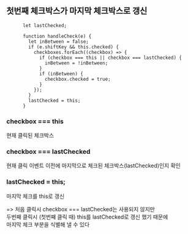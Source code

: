 ## 첫번째 체크박스가 마지막 체크박스로 갱신

```
      let lastChecked;

      function handleCheck(e) {
        let inBetween = false;
        if (e.shiftKey && this.checked) {
          checkboxes.forEach((checkbox) => {
            if (checkbox === this || checkbox === lastChecked) {
              inBetween = !inBetween;
            }
            if (inBetween) {
              checkbox.checked = true;
            }
          });
        }
        lastChecked = this;
      }

```

### checkbox === this<br/>
현재 클릭된 체크박스<br/>

### checkbox === lastChecked<br/>
현재 클릭 이벤트 이전에 마지막으로 체크된 체크박스(lastChecked)인지 확인<br/>

### lastChecked = this;
마지막 체크를 this로 갱신 <br/>

=> 처음 클릭시 checkbox === lastChecked는 사용되지 않지만 <br/>
두번째 클릭시 (첫번째 클릭 때) this를 lastChecked로 갱신 했기 때문에 <br/>
마지막 체크 부분을 식별해 낼 수 있다<br/>
